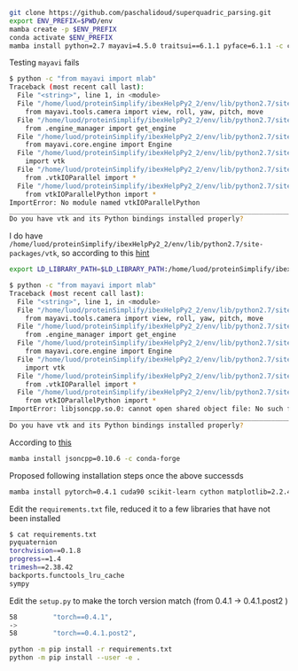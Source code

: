 ```bash
git clone https://github.com/paschalidoud/superquadric_parsing.git
export ENV_PREFIX=$PWD/env
mamba create -p $ENV_PREFIX 
conda activate $ENV_PREFIX
mamba install python=2.7 mayavi=4.5.0 traitsui==6.1.1 pyface=6.1.1 -c conda-forge
```

Testing `mayavi` fails

```bash
$ python -c "from mayavi import mlab"
Traceback (most recent call last):
  File "<string>", line 1, in <module>
  File "/home/luod/proteinSimplify/ibexHelpPy2_2/env/lib/python2.7/site-packages/mayavi/mlab.py", line 27, in <module>
    from mayavi.tools.camera import view, roll, yaw, pitch, move
  File "/home/luod/proteinSimplify/ibexHelpPy2_2/env/lib/python2.7/site-packages/mayavi/tools/camera.py", line 25, in <module>
    from .engine_manager import get_engine
  File "/home/luod/proteinSimplify/ibexHelpPy2_2/env/lib/python2.7/site-packages/mayavi/tools/engine_manager.py", line 14, in <module>
    from mayavi.core.engine import Engine
  File "/home/luod/proteinSimplify/ibexHelpPy2_2/env/lib/python2.7/site-packages/mayavi/core/engine.py", line 12, in <module>
    import vtk
  File "/home/luod/proteinSimplify/ibexHelpPy2_2/env/lib/python2.7/site-packages/vtk/__init__.py", line 112, in <module>
    from .vtkIOParallel import *
  File "/home/luod/proteinSimplify/ibexHelpPy2_2/env/lib/python2.7/site-packages/vtk/vtkIOParallel.py", line 9, in <module>
    from vtkIOParallelPython import *
ImportError: No module named vtkIOParallelPython
________________________________________________________________________________
Do you have vtk and its Python bindings installed properly?
```

I do have `/home/luod/proteinSimplify/ibexHelpPy2_2/env/lib/python2.7/site-packages/vtk`, so according to this [hint](https://stackoverflow.com/a/956889)
```bash
export LD_LIBRARY_PATH=$LD_LIBRARY_PATH:/home/luod/proteinSimplify/ibexHelpPy2_2/env/lib/python2.7/site-packages

$ python -c "from mayavi import mlab"
Traceback (most recent call last):
  File "<string>", line 1, in <module>
  File "/home/luod/proteinSimplify/ibexHelpPy2_2/env/lib/python2.7/site-packages/mayavi/mlab.py", line 27, in <module>
    from mayavi.tools.camera import view, roll, yaw, pitch, move
  File "/home/luod/proteinSimplify/ibexHelpPy2_2/env/lib/python2.7/site-packages/mayavi/tools/camera.py", line 25, in <module>
    from .engine_manager import get_engine
  File "/home/luod/proteinSimplify/ibexHelpPy2_2/env/lib/python2.7/site-packages/mayavi/tools/engine_manager.py", line 14, in <module>
    from mayavi.core.engine import Engine
  File "/home/luod/proteinSimplify/ibexHelpPy2_2/env/lib/python2.7/site-packages/mayavi/core/engine.py", line 12, in <module>
    import vtk
  File "/home/luod/proteinSimplify/ibexHelpPy2_2/env/lib/python2.7/site-packages/vtk/__init__.py", line 112, in <module>
    from .vtkIOParallel import *
  File "/home/luod/proteinSimplify/ibexHelpPy2_2/env/lib/python2.7/site-packages/vtk/vtkIOParallel.py", line 9, in <module>
    from vtkIOParallelPython import *
ImportError: libjsoncpp.so.0: cannot open shared object file: No such file or directory
________________________________________________________________________________
Do you have vtk and its Python bindings installed properly?
```

According to [this](https://github.com/conda-forge/vtk-feedstock/issues/46#issuecomment-343494640)

```bash
mamba install jsoncpp=0.10.6 -c conda-forge
```


Proposed following installation steps once the above successds

```bash
mamba install pytorch=0.4.1 cuda90 scikit-learn cython matplotlib=2.2.4 seaborn pillow -c pytorch -c conda-forge
```

Edit the `requirements.txt` file, reduced it to a few libraries that have not been installed 

```bash
$ cat requirements.txt
pyquaternion
torchvision==0.1.8
progress==1.4
trimesh==2.38.42
backports.functools_lru_cache
sympy
```

Edit the `setup.py` to make the torch version match (from 0.4.1 -> 0.4.1.post2 )

```bash
58         "torch==0.4.1",
->
58         "torch==0.4.1.post2",
```

```bash
python -m pip install -r requirements.txt
python -m pip install --user -e .
```

